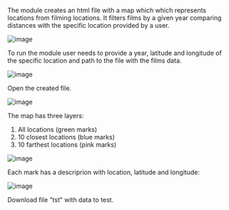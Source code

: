 The module creates an html file with a map which which represents locations from filming locations.
It filters films by a given year comparing distances with the specific location provided by a user. 

![image](https://user-images.githubusercontent.com/92580927/152962036-3a652f42-5147-4be0-88fa-469ec5f5b04f.png)

To run the module user needs to provide a year, latitude and longitude of the specific location and path  to the file with the films data.

![image](https://user-images.githubusercontent.com/92580927/152962913-d7840dc1-43ef-4e70-ae69-344d406b372b.png)

Open the created file.

![image](https://user-images.githubusercontent.com/92580927/152960737-be90b0f9-8836-4afc-9eba-2429d5208b29.png)

The map has three layers: 
1) All locations (green marks)
2) 10 closest locations (blue marks)
3) 10 farthest locations (pink marks)

![image](https://user-images.githubusercontent.com/92580927/152966207-c57089c6-cbca-46b8-a4df-7b2dbeca1ca3.png)

Each mark has a descriprion with location, latitude and longitude:

![image](https://user-images.githubusercontent.com/92580927/152966046-509e22d3-c62c-4046-911b-4e738916b0c1.png)

Download file "tst" with data to test.
